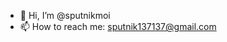 - 👋 Hi, I’m @sputnikmoi
- 📫 How to reach me: sputnik137137@gmail.com

<!---
sputnikmoi/sputnikmoi is a ✨ special ✨ repository because its `README.md` (this file) appears on your GitHub profile.
You can click the Preview link to take a look at your changes.
--->
